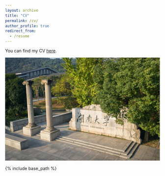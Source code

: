 ```yaml
---
layout: archive
title: "CV"
permalink: /cv/
author_profile: true
redirect_from:
  - /resume
---
```



You can find my CV [here](https://mingzhi361.github.io/files/mingzhi361-CV.pdf). 

[![Hnu](/images/Hunan_University.png "Hunan University")](https://news.hnu.edu.cn/zt/zzjsn.htm)

{% include base_path %}
